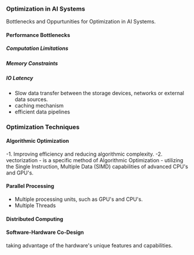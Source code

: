 ### Optimization in AI Systems 
Bottlenecks and Oppurtunities for Optimization in AI Systems. 

#### Performance Bottlenecks 

##### Computation Limitations 
##### Memory Constraints 
##### IO Latency 
- Slow data transfer between the storage devices, networks or external data sources. 
- caching mechanism 
- efficient data pipelines 

### Optimization Techniques 

#### Algorithmic Optimization 
-1.  Improving efficiency and reducing algorithmic complexity. 
-2.  vectorization - is a specific method of Algorithmic Optimization - utilizing the Single Instruction, Multiple Data (SIMD) capabilities of advanced CPU's and GPU's. 

#### Parallel Processing 
- Multiple processing units, such as GPU's and CPU's. 
- Multiple Threads 

#### Distributed Computing 


#### Software-Hardware Co-Design 
taking advantage of the hardware's unique features and capabilities. 

